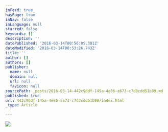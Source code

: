 ```yaml
---
inFeed: true
hasPage: true
inNav: false
inLanguage: null
starred: false
keywords: []
description: ''
datePublished: '2016-03-14T00:56:05.381Z'
dateModified: '2016-03-14T00:53:26.743Z'
title: ''
author: []
authors: []
publisher:
  name: null
  domain: null
  url: null
  favicon: null
sourcePath: _posts/2016-03-14-442c9ddf-145a-4e86-a673-c7d3cdd51b89.md
published: true
url: 442c9ddf-145a-4e86-a673-c7d3cdd51b89/index.html
_type: Article

---
```

![](https://the-grid-user-content.s3-us-west-2.amazonaws.com/31cb1b17-bfe5-4b16-983a-c8f74e91a765.jpg)
